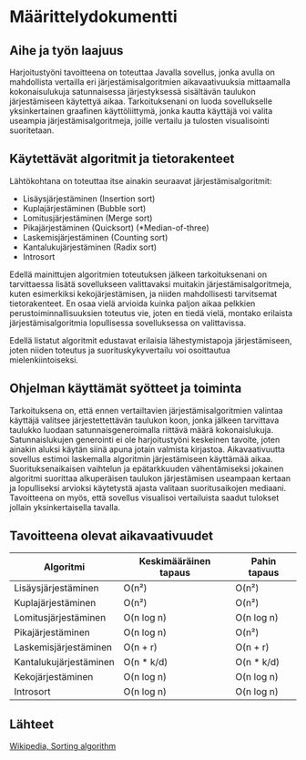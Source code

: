 # Määrittelydokumentti

## Aihe ja työn laajuus

Harjoitustyöni tavoitteena on toteuttaa Javalla sovellus, jonka avulla on mahdollista vertailla eri järjestämisalgoritmien aikavaativuuksia mittaamalla kokonaisulukuja satunnaisessa järjestyksessä sisältävän taulukon järjestämiseen käytettyä aikaa. Tarkoituksenani on luoda sovellukselle yksinkertainen graafinen käyttöliittymä, jonka kautta käyttäjä voi valita useampia järjestämisalgoritmeja, joille vertailu ja tulosten visualisointi suoritetaan.

## Käytettävät algoritmit ja tietorakenteet

Lähtökohtana on toteuttaa itse ainakin seuraavat järjestämisalgoritmit:

* Lisäysjärjestäminen (Insertion sort)
* Kuplajärjestäminen (Bubble sort)
* Lomitusjärjestäminen (Merge sort)
* Pikajärjestäminen (Quicksort) (*Median-of-three)
* Laskemisjärjestäminen (Counting sort)
* Kantalukujärjestäminen (Radix sort)
* Introsort

Edellä mainittujen algoritmien toteutuksen jälkeen tarkoituksenani on tarvittaessa lisätä sovellukseen valittavaksi muitakin järjestämisalgoritmeja, kuten esimerkiksi kekojärjestämisen, ja niiden mahdollisesti tarvitsemat tietorakenteet. En osaa vielä arvioida kuinka paljon aikaa pelkkien perustoiminnallisuuksien toteutus vie, joten en tiedä vielä, montako erilaista järjestämisalgoritmia lopullisessa sovelluksessa on valittavissa.

Edellä listatut algoritmit edustavat erilaisia lähestymistapoja järjestämiseen, joten niiden toteutus ja suorituskykyvertailu voi osoittautua mielenkiintoiseksi.

## Ohjelman käyttämät syötteet ja toiminta

Tarkoituksena on, että ennen vertailtavien järjestämisalgoritmien valintaa käyttäjä valitsee järjestettettävän taulukon koon, jonka jälkeen tarvittava taulukko luodaan satunnaisgeneroimalla riittävä määrä kokonaislukuja. Satunnaislukujen generointi ei ole harjoitustyöni keskeinen tavoite, joten ainakin aluksi käytän siinä apuna jotain valmista kirjastoa. Aikavaativuutta sovellus estimoi laskemalla algoritmin järjestämiseen käyttämää aikaa. Suorituksenaikaisen vaihtelun ja epätarkkuuden vähentämiseksi jokainen algoritmi suorittaa alkuperäisen taulukon järjestämisen useampaan kertaan ja lopulliseksi arvioksi käytetystä ajasta valitaan suoritusaikojen mediaani. Tavoitteena on myös, että sovellus visualisoi vertailuista saadut tulokset jollain yksinkertaisella tavalla.

## Tavoitteena olevat aikavaativuudet

|Algoritmi|Keskimääräinen tapaus|Pahin tapaus|
|---|---|---|
|Lisäysjärjestäminen|O(n²)|O(n²)|
|Kuplajärjestäminen|O(n²)|O(n²)|
|Lomitusjärjestäminen|O(n log n)|O(n log n)|
|Pikajärjestäminen|O(n log n)|O(n²)|
|Laskemisjärjestäminen|O(n + r)|O(n + r)|
|Kantalukujärjestäminen|O(n * k/d)|O(n * k/d)|
|Kekojärjestäminen|O(n log n)|O(n log n)
|Introsort|O(n log n)|O(n log n)|

## Lähteet

[Wikipedia, Sorting algorithm](https://en.wikipedia.org/wiki/Sorting_algorithm)